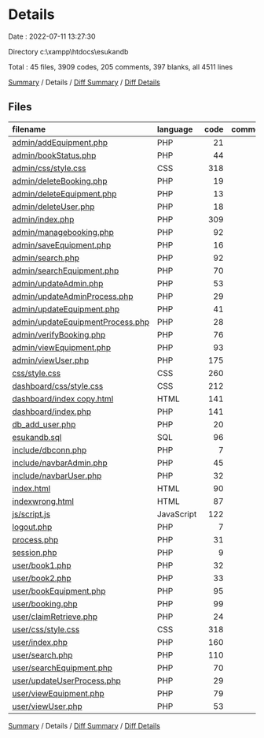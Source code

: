# Details

Date : 2022-07-11 13:27:30

Directory c:\\xampp\\htdocs\\esukandb

Total : 45 files,  3909 codes, 205 comments, 397 blanks, all 4511 lines

[Summary](results.md) / Details / [Diff Summary](diff.md) / [Diff Details](diff-details.md)

## Files
| filename | language | code | comment | blank | total |
| :--- | :--- | ---: | ---: | ---: | ---: |
| [admin/addEquipment.php](/admin/addEquipment.php) | PHP | 21 | 1 | 5 | 27 |
| [admin/bookStatus.php](/admin/bookStatus.php) | PHP | 44 | 1 | 1 | 46 |
| [admin/css/style.css](/admin/css/style.css) | CSS | 318 | 1 | 6 | 325 |
| [admin/deleteBooking.php](/admin/deleteBooking.php) | PHP | 19 | 1 | 2 | 22 |
| [admin/deleteEquipment.php](/admin/deleteEquipment.php) | PHP | 13 | 1 | 1 | 15 |
| [admin/deleteUser.php](/admin/deleteUser.php) | PHP | 18 | 1 | 2 | 21 |
| [admin/index.php](/admin/index.php) | PHP | 309 | 0 | 12 | 321 |
| [admin/managebooking.php](/admin/managebooking.php) | PHP | 92 | 0 | 7 | 99 |
| [admin/saveEquipment.php](/admin/saveEquipment.php) | PHP | 16 | 0 | 2 | 18 |
| [admin/search.php](/admin/search.php) | PHP | 92 | 0 | 9 | 101 |
| [admin/searchEquipment.php](/admin/searchEquipment.php) | PHP | 70 | 1 | 10 | 81 |
| [admin/updateAdmin.php](/admin/updateAdmin.php) | PHP | 53 | 2 | 2 | 57 |
| [admin/updateAdminProcess.php](/admin/updateAdminProcess.php) | PHP | 29 | 0 | 1 | 30 |
| [admin/updateEquipment.php](/admin/updateEquipment.php) | PHP | 41 | 2 | 1 | 44 |
| [admin/updateEquipmentProcess.php](/admin/updateEquipmentProcess.php) | PHP | 28 | 0 | 1 | 29 |
| [admin/verifyBooking.php](/admin/verifyBooking.php) | PHP | 76 | 3 | 4 | 83 |
| [admin/viewEquipment.php](/admin/viewEquipment.php) | PHP | 93 | 1 | 8 | 102 |
| [admin/viewUser.php](/admin/viewUser.php) | PHP | 175 | 7 | 29 | 211 |
| [css/style.css](/css/style.css) | CSS | 260 | 0 | 47 | 307 |
| [dashboard/css/style.css](/dashboard/css/style.css) | CSS | 212 | 0 | 5 | 217 |
| [dashboard/index copy.html](/dashboard/index%20copy.html) | HTML | 141 | 0 | 23 | 164 |
| [dashboard/index.php](/dashboard/index.php) | PHP | 141 | 0 | 23 | 164 |
| [db_add_user.php](/db_add_user.php) | PHP | 20 | 3 | 5 | 28 |
| [esukandb.sql](/esukandb.sql) | SQL | 96 | 70 | 41 | 207 |
| [include/dbconn.php](/include/dbconn.php) | PHP | 7 | 1 | 0 | 8 |
| [include/navbarAdmin.php](/include/navbarAdmin.php) | PHP | 45 | 0 | 3 | 48 |
| [include/navbarUser.php](/include/navbarUser.php) | PHP | 32 | 0 | 1 | 33 |
| [index.html](/index.html) | HTML | 90 | 22 | 4 | 116 |
| [indexwrong.html](/indexwrong.html) | HTML | 87 | 22 | 6 | 115 |
| [js/script.js](/js/script.js) | JavaScript | 122 | 21 | 22 | 165 |
| [logout.php](/logout.php) | PHP | 7 | 4 | 7 | 18 |
| [process.php](/process.php) | PHP | 31 | 9 | 6 | 46 |
| [session.php](/session.php) | PHP | 9 | 3 | 4 | 16 |
| [user/book1.php](/user/book1.php) | PHP | 32 | 22 | 1 | 55 |
| [user/book2.php](/user/book2.php) | PHP | 33 | 1 | 1 | 35 |
| [user/bookEquipment.php](/user/bookEquipment.php) | PHP | 95 | 0 | 9 | 104 |
| [user/booking.php](/user/booking.php) | PHP | 99 | 0 | 7 | 106 |
| [user/claimRetrieve.php](/user/claimRetrieve.php) | PHP | 24 | 0 | 2 | 26 |
| [user/css/style.css](/user/css/style.css) | CSS | 318 | 1 | 6 | 325 |
| [user/index.php](/user/index.php) | PHP | 160 | 0 | 7 | 167 |
| [user/search.php](/user/search.php) | PHP | 110 | 0 | 10 | 120 |
| [user/searchEquipment.php](/user/searchEquipment.php) | PHP | 70 | 1 | 10 | 81 |
| [user/updateUserProcess.php](/user/updateUserProcess.php) | PHP | 29 | 0 | 1 | 30 |
| [user/viewEquipment.php](/user/viewEquipment.php) | PHP | 79 | 1 | 41 | 121 |
| [user/viewUser.php](/user/viewUser.php) | PHP | 53 | 2 | 2 | 57 |

[Summary](results.md) / Details / [Diff Summary](diff.md) / [Diff Details](diff-details.md)